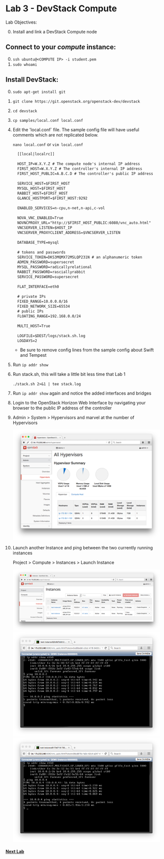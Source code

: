 # Lab 3 - DevStack Compute

  Lab Objectives:

  0. Install and link a DevStack Compute node

## Connect to your _compute_ instance:
  0. `ssh ubuntu@<COMPUTE IP> -i student.pem`
  0. `sudo whoami` 

## Install DevStack:
  0. `sudo apt-get install git`
  0. `git clone https://git.openstack.org/openstack-dev/devstack`
  0. `cd devstack`
  0. `cp samples/local.conf local.conf`
  0.  Edit the 'local.conf` file.  The sample config file will have useful comments which are not replicated below.

    
      `nano local.conf` or `vim local.conf`

      ``` shell
        [[local|localrc]]

        HOST_IP=W.X.Y.Z # The compute node's internal IP address
        FIRST_HOST=W.X.Y.Z # The controller's internal IP address 
        FIRST_HOST_PUBLIC=A.B.C.D # The controller's public IP address 

        SERVICE_HOST=$FIRST_HOST
        MYSQL_HOST=$FIRST_HOST
        RABBIT_HOST=$FIRST_HOST
        GLANCE_HOSTPORT=$FIRST_HOST:9292

        ENABLED_SERVICES=n-cpu,n-net,n-api,c-vol

        NOVA_VNC_ENABLED=True
        NOVNCPROXY_URL="http://$FIRST_HOST_PUBLIC:6080/vnc_auto.html"
        VNCSERVER_LISTEN=$HOST_IP
        VNCSERVER_PROXYCLIENT_ADDRESS=$VNCSERVER_LISTEN

        DATABASE_TYPE=mysql

        # tokens and passwords
        SERVICE_TOKEN=DKS3MQMX72MSLQP231N # an alphanumeric token
        ADMIN_PASSWORD=supersecret
        MYSQL_PASSWORD=radicallyrelational
        RABBIT_PASSWORD=rasciallyrabbit
        SERVICE_PASSWORD=supersecret

        FLAT_INTERFACE=eth0

        # private IPs
        FIXED_RANGE=10.0.0.0/16
        FIXED_NETWORK_SIZE=65534
        # public IPs
        FLOATING_RANGE=192.168.0.0/24

        MULTI_HOST=True

        LOGFILE=$DEST/logs/stack.sh.log
        LOGDAYS=2
      ``` 
     
      * Be sure to remove config lines from the sample config about Swift and Tempest

  0. Run `ip addr show`
  0. Run stack.sh, this will take a little bit less time that Lab 1
    
     `./stack.sh 2>&1 | tee stack.log`

  0. Run `ip addr show` again and notice the added interfaces and bridges
  0. Login to the OpenStack Horizon Web Interface by navigating your browser to the public IP address of the controller
  0. Admin > System > Hypervisors and marvel at the number of Hypervisors
   
     ![TWO HYPERVISORS](img/horizon-twohyper.png)

  0. Launch another Instance and ping between the two currently running instances 

     Project > Compute > Instances > Launch Instance
     
     ![Instances](img/horizon-instances.png)
     ![Ping Pong](img/horizon-ping.png)
     ![Ping Pong](img/horizon-pong.png)
      
#### [Next Lab](../lab-04)    
